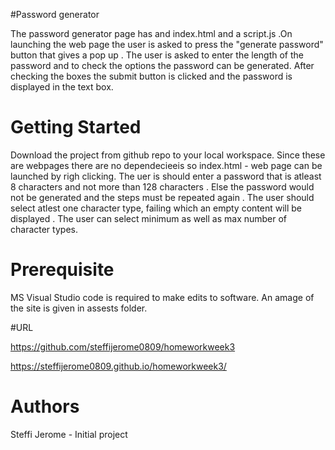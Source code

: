 #Password generator

The password generator page has and index.html and a script.js .On launching the web page the user is asked to press the "generate password" button that gives a pop up . The user is asked to enter the length of the password and to check the options the password can be generated. After checking the boxes the submit button is clicked and the password is displayed in the text box.

# Getting Started

Download the project from github repo to your local workspace. Since these are webpages there are no dependecieeis so index.html - web page can be launched by righ clicking. The uer is should enter a password that is atleast 8 characters and not more than 128 characters . Else the password would not be generated and the steps must be repeated again . The user should select atlest one character type, failing which an empty content will be displayed . The user can select minimum as well as max number of character types.

# Prerequisite

MS Visual Studio code is required to make edits to software. An amage of the site is given in assests folder.

#URL

https://github.com/steffijerome0809/homeworkweek3

https://steffijerome0809.github.io/homeworkweek3/


# Authors

Steffi Jerome - Initial project
